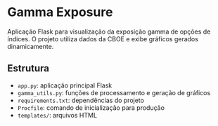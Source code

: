 # Gamma Exposure

Aplicação Flask para visualização da exposição gamma de opções de índices. O projeto utiliza dados da CBOE e exibe gráficos gerados dinamicamente.

## Estrutura

- `app.py`: aplicação principal Flask
- `gamma_utils.py`: funções de processamento e geração de gráficos
- `requirements.txt`: dependências do projeto
- `Procfile`: comando de inicialização para produção
- `templates/`: arquivos HTML

